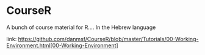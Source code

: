 # CourseR
A bunch of course material for R....
In the Hebrew language


link: https://github.com/danmsf/CourseR/blob/master/Tutorials/00-Working-Environment.html[00-Working-Environment]
